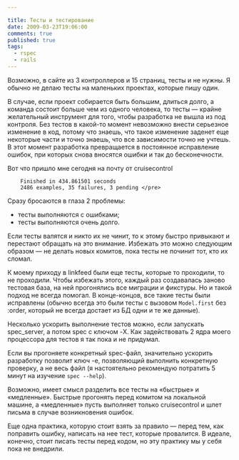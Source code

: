 ```yaml
---

title: Тесты и тестирование
date: 2009-03-23T19:06:00
comments: true
published: true
tags:
  - rspec
  - rails
---
```


Возможно, в сайте из 3 контроллеров и 15 страниц, тесты и не нужны. Я обычно не делаю тесты на маленьких проектах,
которые пишу один.

В случае, если проект собирается быть большим, длиться долго, а команда состоит больше чем из одного человека, то
тесты — крайне желательный инструмент для того, чтобы разработка не вышла из под контроля. Без тестов в какой-то момент
невозможно внести серьезное изменение в код, потому что знаешь, что такое изменение заденет еще некоторые части и точно
знаешь, что все зависимости точно не учтешь. В этот момент разработка превращается в постоянное исправление ошибок, при
которых снова вносятся ошибки и так до бесконечности.

Вот что пришло мне сегодня на почту от cruisecontrol

```
    Finished in 434.861501 seconds
    2486 examples, 35 failures, 3 pending </pre>
```

Сразу бросаются в глаза 2 проблемы:

* тесты выполняются с ошибками;
* тесты выполняются очень долго.

Если тесты валятся и никто их не чинит, то к этому быстро привыкают и перестают обращать на это внимание. Избежать это
можно следующим образом — не делать новых комитов, пока тесты не починит тот, кто их сломал.

К моему приходу в linkfeed были еще тесты, которые то проходили, то не проходили. Чтобы избежать этого, каждый раз
создавалась заново тестовая база, на ней прогонялись все миграции и фикстуры. Но и такой подход не всегда помогал. В
конце-концов, все такие тесты были исправлены (обычно всегда это были тесты с вызовом `Model.first` без :order, который не всегда
достает из БД одни и те же данные).

Несколько ускорить выполнение тестов можно, если запускать spec_server, а потом spec с ключом -X. Как задействовать 2
ядра моего процессора для тестов я так пока и не придумал.

Если вы прогоняете конкретный spec-файл, значительно ускорить разработку позволит ключ -e, позволяющий выполнить
конкретную проверку, а не весь файл (я настоятельно рекомендую потратить 5 минут на изучение `spec --help`).

Возможно, имеет смысл разделить все тесты на «быстрые» и «медленные». Быстрые прогонять перед комитом на локальной
машине, а «медленные» пусть выполняет только cruisecontrol и шлет письма в случае возникновения ошибок.

Еще одна практика, которую стоит взять за правило — перед тем, как поправить ошибку, написать на нее тест, которые
провалится. В идеале, конечно, стоит писать тесты перед кодом, но эту практику мы у себя пока не внедрили.

